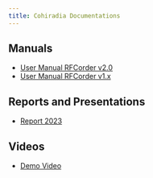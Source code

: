 ```yaml
---
title: Cohiradia Documentations
---
```

## Manuals
* [User Manual RFCorder v2.0](https://cohiradia.radiomuseum.org/download/docs/RFCorder_v2_0_User_manual_en.pdf)
* [User Manual RFCorder v1.x](https://cohiradia.radiomuseum.org/download/docs/COHIRADIA_users_guide_V3_en.pdf)

## Reports and Presentations
* [Report 2023](https://cohiradia.radiomuseum.org/download/docs/Documentation/COHIRADIA_Report2023_engl.pdf)

## Videos
* [Demo Video](https://cohiradia.radiomuseum.org/download/docs/COHIRADIA_Installation_Guide_part1_playback.mp4)
